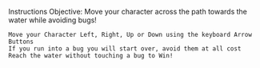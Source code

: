 Instructions
Objective: Move your character across the path towards the water while avoiding bugs!

    Move your Character Left, Right, Up or Down using the keyboard Arrow Buttons
    If you run into a bug you will start over, avoid them at all cost
    Reach the water without touching a bug to Win!
